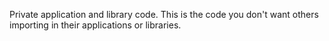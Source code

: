 Private application and library code. This is the code you don't want others importing in their applications or libraries. 
